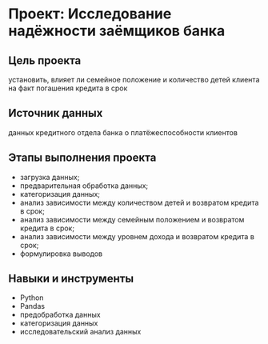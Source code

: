 # Проект: Исследование надёжности заёмщиков банка

## Цель проекта
установить, влияет ли семейное положение и количество детей клиента на факт погашения кредита в срок

## Источник данных
данных кредитного отдела банка о платёжеспособности клиентов

## Этапы выполнения проекта
* загрузка данных; 
* предварительная обработка данных; 
* категоризация данных; 
* анализ зависимости между количеством детей и возвратом кредита в срок; 
* анализ зависимости между семейным положением и возвратом кредита в срок;
* анализ зависимости между уровнем дохода и возвратом кредита в срок;
* формулировка выводов

## Навыки и инструменты
* Python
* Pandas
* предобработка данных
* категоризация данных
* исследовательский анализ данных
